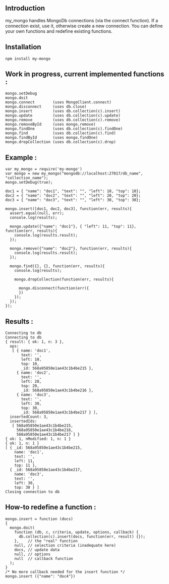 Introduction
--------------
my_mongo handles MongoDb connections (via the connect function).
If a connection exist, use it, otherwise create a new connection.
You can define your own functions and redefine existing functions.

Installation
--------------
    npm install my-mongo

Work in progress, current implemented functions :
--------------
    mongo.setDebug
    mongo.doit
    mongo.connect        (uses MongoClient.connect)
    mongo.disconnect     (uses db.close)
    mongo.insert         (uses db.collection(c).insert)
    mongo.update         (uses db.collection(c).update)
    mongo.remove         (uses db.collection(c).remove)
    mongo.removeById     (uses mongo.remove)
    mongo.findOne        (uses db.collection(c).findOne)
    mongo.find           (uses db.collection(c).find)
    mongo.findById       (uses mongo.findOne)
    mongo.dropCollection (uses db.collection(c).drop)

Example :
--------------
    var my_mongo = require('my-mongo')
    var mongo = new my_mongo("mongodb://localhost:27017/db_name", "collection_name");
    mongo.setDebug(true);

    doc1 = { "name": "doc1", "text": "", "left": 10, "top": 10};
    doc2 = { "name": "doc2", "text": "", "left": 20, "top": 20};
    doc3 = { "name": "doc3", "text": "", "left": 30, "top": 30};

    mongo.insert([doc1, doc2, doc3], function(err, results){
      assert.equal(null, err);
      console.log(results);

      mongo.update({"name": "doc1"}, { "left": 11, "top": 11}, function(err, results){
        console.log(results.result);
      });

      mongo.remove({"name": "doc2"}, function(err, results){
        console.log(results.result);
      });

      mongo.find({}, {}, function(err, results){
        console.log(results);

        mongo.dropCollection(function(err, results){

          mongo.disconnect(function(err){
          })
        });
      });
    });

Results :
--------------
    Connecting to db
    Connecting to db
    { result: { ok: 1, n: 3 },
      ops:
       [ { name: 'doc1',
           text: '',
           left: 10,
           top: 10,
           _id: 568a95850e1ae43c1b4be215 },
         { name: 'doc2',
           text: '',
           left: 20,
           top: 20,
           _id: 568a95850e1ae43c1b4be216 },
         { name: 'doc3',
           text: '',
           left: 30,
           top: 30,
           _id: 568a95850e1ae43c1b4be217 } ],
      insertedCount: 3,
      insertedIds:
       [ 568a95850e1ae43c1b4be215,
         568a95850e1ae43c1b4be216,
         568a95850e1ae43c1b4be217 ] }
    { ok: 1, nModified: 1, n: 1 }
    { ok: 1, n: 1 }
    [ { _id: 568a95850e1ae43c1b4be215,
        name: 'doc1',
        text: '',
        left: 11,
        top: 11 },
      { _id: 568a95850e1ae43c1b4be217,
        name: 'doc3',
        text: '',
        left: 30,
        top: 30 } ]
    Closing connection to db

How-to redefine a function :
--------------
    mongo.insert = function (docs)
    {
      mongo.doit(
        function (db, c, criteria, update, options, callback) {
          db.collection(c).insert(docs, function(err, result) {});
        },    // the "real" function
        null, // selection criteria (inadequate here)
        docs, // update data
        null, // options
        null  // callback function
      );
    }
    /* No more callback needed for the insert function */
    mongo.insert ({"name": "doc4"})

